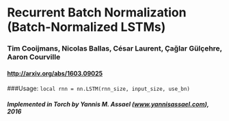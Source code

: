 # Recurrent Batch Normalization (Batch-Normalized LSTMs)
### Tim Cooijmans, Nicolas Ballas, César Laurent, Çağlar Gülçehre, Aaron Courville
#### http://arxiv.org/abs/1603.09025

###Usage:
`local rnn = nn.LSTM(rnn_size, input_size, use_bn)`

##### Implemented in Torch by Yannis M. Assael (www.yannisassael.com), 2016